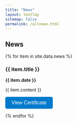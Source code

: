 ```yaml
---
title: "News"
layout: textlay
sitemap: false
permalink: /allnews.html
---
```


## News

<div class="jumbotron">

{% for item in site.data.news %}
  <h3>{{ item.title }}</h3>
  <p><strong>{{ item.date }}</strong></p>
  <p>{{ item.content }}</p>
  <p>
    <a href="{{ item.link }}" target="_blank" rel="noopener">
      <button type="button" style="padding: 10px 20px; font-size: 16px; cursor: pointer; background-color: #007acc; color: white; border: none; border-radius: 5px;">
          View Certificate
      </button>
    </a>
  </p>
{% endfor %}





</div>
